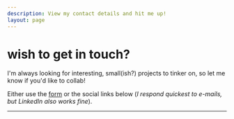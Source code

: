 ```yaml
---
description: View my contact details and hit me up!
layout: page
---
```


# wish to get in touch?

I'm always looking for interesting, small(ish?) projects to tinker on, so let me
know if you'd like to collab!

Either use the [form](#form) or the social links below (_I respond quickest to e-mails, but LinkedIn also works fine_).

----
